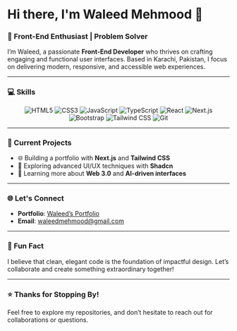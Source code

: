 # Hi there, I'm Waleed Mehmood 👋  

### 🚀 Front-End Enthusiast | Problem Solver  

I’m Waleed, a passionate **Front-End Developer** who thrives on crafting engaging and functional user interfaces. Based in Karachi, Pakistan, I focus on delivering modern, responsive, and accessible web experiences.  



---

### 💻 Skills  

<p align="center">
  <img src="https://img.shields.io/badge/HTML5-%23E34F26.svg?style=for-the-badge&logo=html5&logoColor=white" alt="HTML5" />
  <img src="https://img.shields.io/badge/CSS3-%231572B6.svg?style=for-the-badge&logo=css3&logoColor=white" alt="CSS3" />
  <img src="https://img.shields.io/badge/JavaScript-%23F7DF1E.svg?style=for-the-badge&logo=javascript&logoColor=black" alt="JavaScript" />
  <img src="https://img.shields.io/badge/TypeScript-%23007ACC.svg?style=for-the-badge&logo=typescript&logoColor=white" alt="TypeScript" />
  <img src="https://img.shields.io/badge/React-%2361DAFB.svg?style=for-the-badge&logo=react&logoColor=black" alt="React" />
  <img src="https://img.shields.io/badge/Next.js-%23000000.svg?style=for-the-badge&logo=next.js&logoColor=white" alt="Next.js" />
  <img src="https://img.shields.io/badge/Bootstrap-%237952B3.svg?style=for-the-badge&logo=bootstrap&logoColor=white" alt="Bootstrap" />
  <img src="https://img.shields.io/badge/Tailwind%20CSS-%2306B6D4.svg?style=for-the-badge&logo=tailwind-css&logoColor=white" alt="Tailwind CSS" />
  <img src="https://img.shields.io/badge/Git-%23F05033.svg?style=for-the-badge&logo=git&logoColor=white" alt="Git" />
</p>

---

### 🔧 Current Projects  

- 🌐 Building a portfolio with **Next.js** and **Tailwind CSS**  
- 🚀 Exploring advanced UI/UX techniques with **Shadcn**  
- 🌱 Learning more about **Web 3.0** and **AI-driven interfaces**  

---

### 🌐 Let's Connect  

- **Portfolio**: [Waleed’s Portfolio](https://waleed-portfolio.vercel.app)  
- **Email**: [waleedmehmood@gmail.com](mailto:waleedbinmehmood806@gmail.com)  

---

### 🎯 Fun Fact  

I believe that clean, elegant code is the foundation of impactful design. Let’s collaborate and create something extraordinary together!  

---

### ⭐ Thanks for Stopping By!  

Feel free to explore my repositories, and don’t hesitate to reach out for collaborations or questions.
